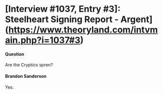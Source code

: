 # [Interview #1037, Entry #3]: Steelheart Signing Report - Argent](https://www.theoryland.com/intvmain.php?i=1037#3)

#### Question

Are the Cryptics spren?

#### Brandon Sanderson

Yes.

